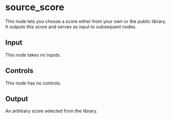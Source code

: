 # source_score

This node lets you choose a score either from your own or the public library. It outputs this score and serves as input to subsequent nodes.

## Input

This node takes no inputs.

## Controls

This node has no controls.

## Output

An arbitrary score selected from the library.